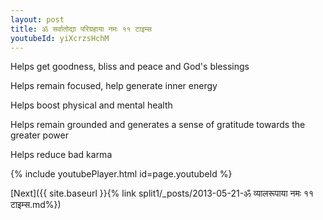 ```yaml
---
layout: post
title: ॐ सर्वातोद्या परिग्रहाया नमः ११ टाइम्स
youtubeId: yiXcrzsHchM
---
```

 
 
Helps get goodness, bliss and peace and God's blessings
 
Helps remain focused, help generate inner energy 
 
Helps boost physical and mental health 
 
Helps remain grounded and generates a sense of gratitude towards the greater power 
 
Helps reduce bad karma
 
 
 
 


{% include youtubePlayer.html id=page.youtubeId %}
 
[Next]({{ site.baseurl }}{% link  split1/_posts/2013-05-21-ॐ व्यालरूपाया नमः ११ टाइम्स.md%})
 
